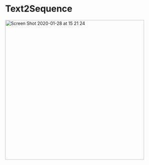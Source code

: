 # Text2Sequence
<img width="444" alt="Screen Shot 2020-01-28 at 15 21 24" src="https://user-images.githubusercontent.com/46313038/73240285-e85bd180-41e1-11ea-8d45-fa9c4cf455c3.png">

